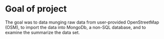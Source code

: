 # Goal of project
The goal was to data munging raw data from user-provided OpenStreetMap (OSM), to import the data into MongoDb, a non-SQL database, and to examine the summarize the data set. 

